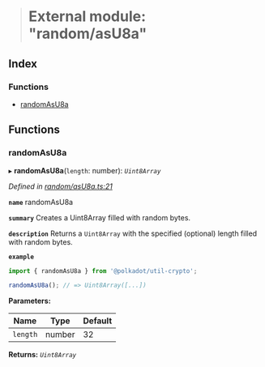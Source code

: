 > # External module: "random/asU8a"

## Index

### Functions

* [randomAsU8a](_random_asu8a_.md#randomasu8a)

## Functions

###  randomAsU8a

▸ **randomAsU8a**(`length`: number): *`Uint8Array`*

*Defined in [random/asU8a.ts:21](https://github.com/polkadot-js/common/blob/395569c/packages/util-crypto/src/random/asU8a.ts#L21)*

**`name`** randomAsU8a

**`summary`** Creates a Uint8Array filled with random bytes.

**`description`** 
Returns a `Uint8Array` with the specified (optional) length filled with random bytes.

**`example`** 
<BR>

```javascript
import { randomAsU8a } from '@polkadot/util-crypto';

randomAsU8a(); // => Uint8Array([...])
```

**Parameters:**

Name | Type | Default |
------ | ------ | ------ |
`length` | number | 32 |

**Returns:** *`Uint8Array`*